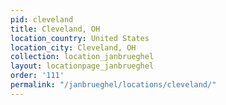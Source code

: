 ```yaml
---
pid: cleveland
title: Cleveland, OH
location_country: United States
location_city: Cleveland, OH
collection: location_janbrueghel
layout: locationpage_janbrueghel
order: '111'
permalink: "/janbrueghel/locations/cleveland/"
---
```

